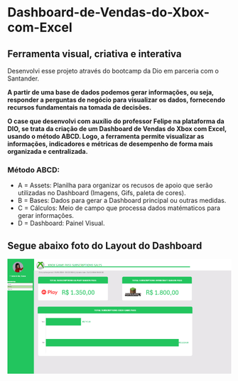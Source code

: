 # Dashboard-de-Vendas-do-Xbox-com-Excel
## Ferramenta visual, criativa e interativa

Desenvolvi esse projeto através do bootcamp da Dio em parceria com o Santander.

**A partir de uma base de dados podemos gerar informações, ou seja, responder a perguntas de negócio para visualizar os dados, fornecendo recursos fundamentais na tomada de decisões.**   

**O case que desenvolvi com auxílio do professor Felipe na plataforma da DIO, se trata da criação de um Dashboard de Vendas do Xbox com Excel, usando o método ABCD. Logo, a ferramenta permite 
visualizar as informações, indicadores e métricas de desempenho de forma mais organizada e centralizada.**  

### Método ABCD:  
* A = Assets: Planilha para organizar os recusos de apoio  que serão utilizadas no Dashboard (Imagens, Gifs, paleta de cores).  
* B = Bases: Dados para gerar a Dashboard principal ou outras medidas.  
* C = Cálculos: Meio de campo que processa dados matématicos para gerar informações.  
* D = Dashboard: Painel Visual.

## Segue abaixo foto do Layout do Dashboard

<p align='center'>

![Dashboard](/assets.img/Captura%20de%20tela%202025-07-17%20222056.png)

</p>
